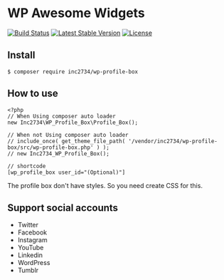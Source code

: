 # WP Awesome Widgets

[![Build Status](https://travis-ci.org/inc2734/wp-profile-box.svg?branch=master)](https://travis-ci.org/inc2734/wp-profile-box)
[![Latest Stable Version](https://poser.pugx.org/inc2734/wp-profile-box/v/stable)](https://packagist.org/packages/inc2734/wp-profile-box)
[![License](https://poser.pugx.org/inc2734/wp-profile-box/license)](https://packagist.org/packages/inc2734/wp-profile-box)


## Install
```
$ composer require inc2734/wp-profile-box
```

## How to use
```
<?php
// When Using composer auto loader
new Inc2734\WP_Profile_Box\Profile_Box();

// When not Using composer auto loader
// include_once( get_theme_file_path( '/vendor/inc2734/wp-profile-box/src/wp-profile-box.php' ) );
// new Inc2734_WP_Profile_Box();

// shortcode
[wp_profile_box user_id="(Optional)"]
```

The profile box don't have styles. So you need create CSS for this.

## Support social accounts
* Twitter
* Facebook
* Instagram
* YouTube
* Linkedin
* WordPress
* Tumblr
